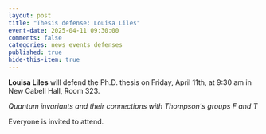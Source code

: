 ```yaml
---
layout: post
title: "Thesis defense: Louisa Liles"
event-date: 2025-04-11 09:30:00
comments: false
categories: news events defenses
published: true
hide-this-item: true
---
```


**Louisa Liles** will defend the Ph.D. thesis on Friday, April 11th, at 9:30 am in New Cabell Hall, Room 323.

*Quantum invariants and their connections with Thompson's groups F and T*

Everyone is invited to attend.
